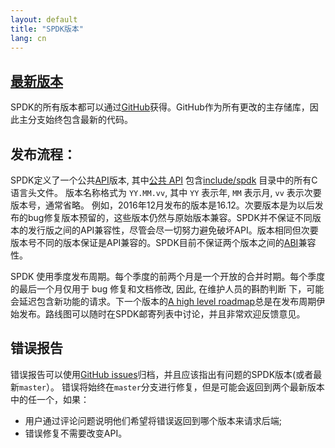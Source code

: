 ```yaml
---
layout: default
title: "SPDK版本"
lang: cn
---
```

<span class="glyphicon glyphicon-download"></span> [最新版本](https://github.com/spdk/spdk/releases)
---------

SPDK的所有版本都可以通过[GitHub](https://github.com/spdk/spdk/releases)获得。GitHub作为所有更改的主存储库，因此主分支始终包含最新的代码。

发布流程：
---------------

SPDK定义了一个公共[API](https://en.wikipedia.org/wiki/Application_programming_interface)版本, 其中[公共 API](http://www.spdk.io/doc/files.html) 包含[include/spdk](https://github.com/spdk/spdk/tree/master/include/spdk) 目录中的所有C语言头文件。 版本名称格式为 `YY.MM.vv`, 其中 `YY` 表示年, `MM` 表示月,  `vv` 表示次要版本号，通常省略。
例如，2016年12月发布的版本是16.12。次要版本是为以后发布的bug修复版本预留的，这些版本仍然与原始版本兼容。SPDK并不保证不同版本的发行版之间的API兼容性，尽管会尽一切努力避免破坏API。版本相同但次要版本号不同的版本保证是API兼容的。SPDK目前不保证两个版本之间的[ABI](https://en.wikipedia.org/wiki/Application_binary_interface)兼容性。

SPDK 使用季度发布周期。每个季度的前两个月是一个开放的合并时期。每个季度的最后一个月仅用于 bug 修复和文档修改, 因此, 在维护人员的斟酌判断
下，可能会延迟包含新功能的请求。下一个版本的[A high level roadmap](https://github.com/orgs/spdk/projects/5)总是在发布周期伊始发布。路线图可以随时在SPDK邮寄列表中讨论，并且非常欢迎反馈意见。

错误报告
-----------

错误报告可以使用[GitHub issues](https://github.com/spdk/spdk/issues)归档，并且应该指出有问题的SPDK版本(或者最新`master`）。
错误将始终在`master`分支进行修复，但是可能会返回到两个最新版本中的任一个，如果：

* 用户通过评论问题说明他们希望将错误返回到哪个版本来请求后端;
* 错误修复不需要改变API。
